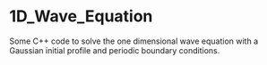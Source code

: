 # 1D_Wave_Equation
Some C++ code to solve the one dimensional wave equation with a Gaussian initial profile and periodic boundary conditions.
